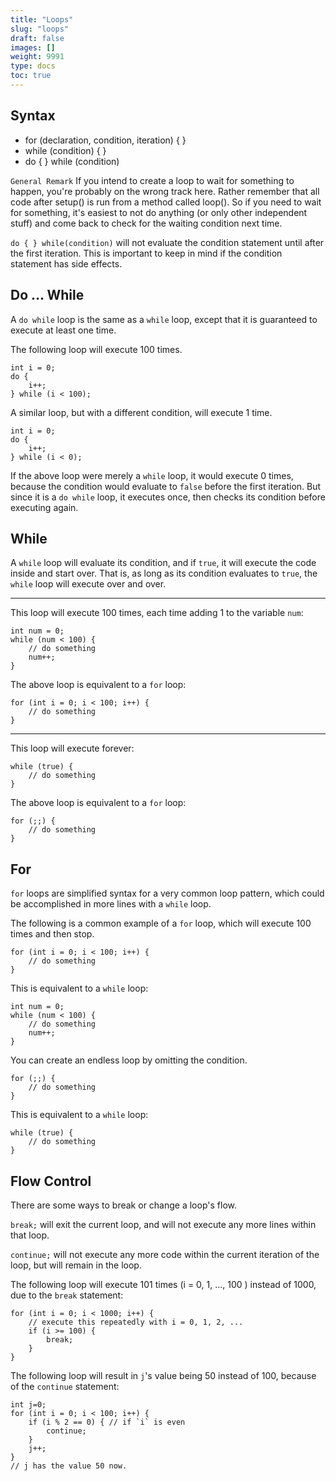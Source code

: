 ```yaml
---
title: "Loops"
slug: "loops"
draft: false
images: []
weight: 9991
type: docs
toc: true
---
```


## Syntax
 - for (declaration, condition, iteration) { }
 - while (condition) { }
 - do { } while (condition)

`General Remark` If you intend to create a loop to wait for something to happen, you're probably on the wrong track here. Rather remember that all code after setup() is run from a method called loop(). So if you need to wait for something, it's easiest to not do anything (or only other independent stuff) and come back to check for the waiting condition next time. 


`do { } while(condition)` will not evaluate the condition statement until after the first iteration. This is important to keep in mind if the condition statement has side effects.

## Do ... While
A `do while` loop is the same as a `while` loop, except that it is guaranteed to execute at least one time.

The following loop will execute 100 times.

    int i = 0;
    do {
        i++;
    } while (i < 100);

A similar loop, but with a different condition, will execute 1 time.

    int i = 0;
    do {
        i++;
    } while (i < 0);

If the above loop were merely a `while` loop, it would execute 0 times, because the condition would evaluate to `false` before the first iteration. But since it is a `do while` loop, it executes once, then checks its condition before executing again.

## While
A `while` loop will evaluate its condition, and if `true`, it will execute the code inside and start over. That is, as long as its condition evaluates to `true`, the `while` loop will execute over and over.

----------

This loop will execute 100 times, each time adding 1 to the variable `num`:

    int num = 0;
    while (num < 100) {
        // do something
        num++;
    }

The above loop is equivalent to a `for` loop:

    for (int i = 0; i < 100; i++) {
        // do something
    }

----------

This loop will execute forever:

    while (true) {
        // do something
    }

The above loop is equivalent to a `for` loop:

    for (;;) {
        // do something
    }


## For
`for` loops are simplified syntax for a very common loop pattern, which could be accomplished  in more lines with a `while` loop.

The following is a common example of a `for` loop, which will execute 100 times and then stop.

    for (int i = 0; i < 100; i++) {
        // do something
    }

This is equivalent to a `while` loop:

    int num = 0;
    while (num < 100) {
        // do something
        num++;
    }

You can create an endless loop by omitting the condition.

    for (;;) {
        // do something
    }

This is equivalent to a `while` loop:

    while (true) {
        // do something
    }


## Flow Control
There are some ways to break or change a loop's flow.

`break;` will exit the current loop, and will not execute any more lines within that loop.

`continue;` will not execute any more code within the current iteration of the loop, but will remain in the loop.

The following loop will execute 101 times (i =  0, 1, ..., 100 ) instead of 1000, due to the `break` statement:

    for (int i = 0; i < 1000; i++) {
        // execute this repeatedly with i = 0, 1, 2, ...
        if (i >= 100) {
            break;
        }
    }

The following loop will result in `j`'s value being 50 instead of 100, because of the `continue` statement:
   
    int j=0;
    for (int i = 0; i < 100; i++) {
        if (i % 2 == 0) { // if `i` is even
            continue;
        }
        j++;
    }
    // j has the value 50 now.

